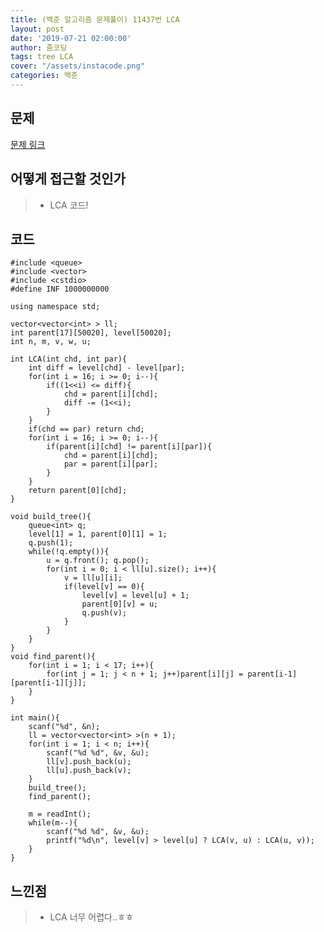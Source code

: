 ```yaml
---
title: (백준 알고리즘 문제풀이) 11437번 LCA
layout: post
date: '2019-07-21 02:00:00'
author: 줌코딩
tags: tree LCA
cover: "/assets/instacode.png"
categories: 백준
---
```


## 문제

[문제 링크](https://www.acmicpc.net/problem/11437)

## 어떻게 접근할 것인가

>* LCA 코드!

## 코드

    #include <queue>
    #include <vector>
    #include <cstdio>
    #define INF 1000000000

    using namespace std;

    vector<vector<int> > ll;
    int parent[17][50020], level[50020];
    int n, m, v, w, u;

    int LCA(int chd, int par){
        int diff = level[chd] - level[par];
        for(int i = 16; i >= 0; i--){
            if((1<<i) <= diff){
                chd = parent[i][chd];
                diff -= (1<<i);
            }
        }
        if(chd == par) return chd;
        for(int i = 16; i >= 0; i--){
            if(parent[i][chd] != parent[i][par]){
                chd = parent[i][chd];
                par = parent[i][par];
            } 
        } 
        return parent[0][chd];
    }

    void build_tree(){
        queue<int> q;
        level[1] = 1, parent[0][1] = 1;
        q.push(1);
        while(!q.empty()){
            u = q.front(); q.pop();
            for(int i = 0; i < ll[u].size(); i++){
                v = ll[u][i];
                if(level[v] == 0){
                    level[v] = level[u] + 1;
                    parent[0][v] = u;
                    q.push(v);
                }
            }
        }
    }
    void find_parent(){
        for(int i = 1; i < 17; i++){
            for(int j = 1; j < n + 1; j++)parent[i][j] = parent[i-1][parent[i-1][j]];
        }
    }

    int main(){
        scanf("%d", &n);
        ll = vector<vector<int> >(n + 1);
        for(int i = 1; i < n; i++){
            scanf("%d %d", &v, &u);
            ll[v].push_back(u);
            ll[u].push_back(v);
        }
        build_tree();
        find_parent();

        m = readInt();
        while(m--){
            scanf("%d %d", &v, &u);
            printf("%d\n", level[v] > level[u] ? LCA(v, u) : LCA(u, v));       
        }
    }

## 느낀점

>* LCA 너무 어렵다..ㅎㅎ
